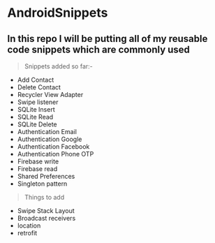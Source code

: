 # AndroidSnippets

## In this repo I will be putting all of my reusable code snippets which are commonly used

> Snippets added so far:-

* Add Contact
* Delete Contact
* Recycler View Adapter
* Swipe listener
* SQLite Insert
* SQLite Read
* SQLite Delete
* Authentication Email
* Authentication Google
* Authentication Facebook
* Authentication Phone OTP
* Firebase write
* Firebase read
* Shared Preferences
* Singleton pattern
> Things to add
* Swipe Stack Layout
* Broadcast receivers
* location
* retrofit
